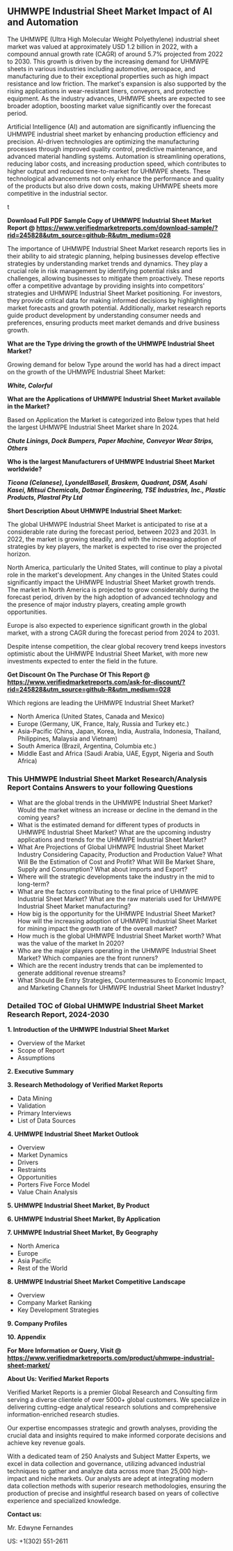 <h2>UHMWPE Industrial Sheet Market Impact of AI and Automation</h2><p>The UHMWPE (Ultra High Molecular Weight Polyethylene) industrial sheet market was valued at approximately USD 1.2 billion in 2022, with a compound annual growth rate (CAGR) of around 5.7% projected from 2022 to 2030. This growth is driven by the increasing demand for UHMWPE sheets in various industries including automotive, aerospace, and manufacturing due to their exceptional properties such as high impact resistance and low friction. The market's expansion is also supported by the rising applications in wear-resistant liners, conveyors, and protective equipment. As the industry advances, UHMWPE sheets are expected to see broader adoption, boosting market value significantly over the forecast period.</p><p>Artificial Intelligence (AI) and automation are significantly influencing the UHMWPE industrial sheet market by enhancing production efficiency and precision. AI-driven technologies are optimizing the manufacturing processes through improved quality control, predictive maintenance, and advanced material handling systems. Automation is streamlining operations, reducing labor costs, and increasing production speed, which contributes to higher output and reduced time-to-market for UHMWPE sheets. These technological advancements not only enhance the performance and quality of the products but also drive down costs, making UHMWPE sheets more competitive in the industrial sector.</p>t</p><p id="" class=""><strong>Download Full PDF Sample Copy of UHMWPE Industrial Sheet Market Report @ <a href="https://www.verifiedmarketreports.com/download-sample/?rid=245828&utm_source=github-R&utm_medium=028" target="_blank">https://www.verifiedmarketreports.com/download-sample/?rid=245828&utm_source=github-R&utm_medium=028</a></strong></p><p>The importance of&nbsp;UHMWPE Industrial Sheet Market research reports lies in their ability to aid strategic planning, helping businesses develop effective strategies by understanding market trends and dynamics. They play a crucial role in risk management by identifying potential risks and challenges, allowing businesses to mitigate them proactively. These reports offer a competitive advantage by providing insights into competitors' strategies and UHMWPE Industrial Sheet Market positioning. For investors, they provide critical data for making informed decisions by highlighting market forecasts and growth potential. Additionally, market research reports guide product development by understanding consumer needs and preferences, ensuring products meet market demands and drive business growth.</p><p><strong>What are the&nbsp;Type driving the growth of the UHMWPE Industrial Sheet Market?</strong></p><p id="" class="">Growing demand for below Type around the world has had a direct impact on the growth of the UHMWPE Industrial Sheet Market:</p><em><strong>White, Colorful</strong></em></p><strong>What are the&nbsp;Applications&nbsp;of UHMWPE Industrial Sheet Market available in the Market?</strong></p><p id="" class="">Based on Application the Market is categorized into Below types that held the largest UHMWPE Industrial Sheet Market share In 2024.</p><em><strong>Chute Linings, Dock Bumpers, Paper Machine, Conveyor Wear Strips, Others</strong></em></p><strong>Who is the largest Manufacturers of UHMWPE Industrial Sheet Market worldwide?</strong></p><p><em><strong>Ticona (Celanese), LyondellBasell, Braskem, Quadrant, DSM, Asahi Kasei, Mitsui Chemicals, Dotmar Engineering, TSE Industries, Inc., Plastic Products, Plastral Pty Ltd</strong></em></p><p id="" class=""><strong>Short Description About UHMWPE Industrial Sheet Market:</strong></p><p>The global UHMWPE Industrial Sheet Market is anticipated to rise at a considerable rate during the forecast period, between 2023 and 2031. In 2022, the market is growing steadily, and with the increasing adoption of strategies by key players, the market is expected to rise over the projected horizon.</p><p>North America, particularly the United States, will continue to play a pivotal role in the market's development. Any changes in the United States could significantly impact the UHMWPE Industrial Sheet Market growth trends. The market in North America is projected to grow considerably during the forecast period, driven by the high adoption of advanced technology and the presence of major industry players, creating ample growth opportunities.</p><p>Europe is also expected to experience significant growth in the global market, with a strong CAGR during the forecast period from 2024 to 2031.</p><p>Despite intense competition, the clear global recovery trend keeps investors optimistic about the UHMWPE Industrial Sheet Market, with more new investments expected to enter the field in the future.</p><p id="" class=""><strong>Get Discount On The Purchase Of This Report @ <a href="https://www.verifiedmarketreports.com/ask-for-discount/?rid=245828&utm_source=github-R&utm_medium=028" target="_blank">https://www.verifiedmarketreports.com/ask-for-discount/?rid=245828&utm_source=github-R&utm_medium=028</a></strong></p>Which regions are leading the UHMWPE Industrial Sheet Market?</p><ul><li>North America (United States, Canada and Mexico)</li><li>Europe (Germany, UK, France, Italy, Russia and Turkey etc.)</li><li>Asia-Pacific (China, Japan, Korea, India, Australia, Indonesia, Thailand, Philippines, Malaysia and Vietnam)</li><li>South America (Brazil, Argentina, Columbia etc.)</li><li>Middle East and Africa (Saudi Arabia, UAE, Egypt, Nigeria and South Africa)</li></ul><h3 id="" class="">This UHMWPE Industrial Sheet Market Research/Analysis Report Contains Answers to your following Questions</h3><ul><li>What are the global trends in the UHMWPE Industrial Sheet Market? Would the market witness an increase or decline in the demand in the coming years?</li><li>What is the estimated demand for different types of products in UHMWPE Industrial Sheet Market? What are the upcoming industry applications and trends for the UHMWPE Industrial Sheet Market?</li><li>What Are Projections of Global UHMWPE Industrial Sheet Market Industry Considering Capacity, Production and Production Value? What Will Be the Estimation of Cost and Profit? What Will Be Market Share, Supply and Consumption? What about imports and Export?</li><li>Where will the strategic developments take the industry in the mid to long-term?</li><li>What are the factors contributing to the final price of UHMWPE Industrial Sheet Market? What are the raw materials used for UHMWPE Industrial Sheet Market manufacturing?</li><li>How big is the opportunity for the UHMWPE Industrial Sheet Market? How will the increasing adoption of UHMWPE Industrial Sheet Market for mining impact the growth rate of the overall market?</li><li>How much is the global UHMWPE Industrial Sheet Market worth? What was the value of the market In 2020?</li><li>Who are the major players operating in the UHMWPE Industrial Sheet Market? Which companies are the front runners?</li><li>Which are the recent industry trends that can be implemented to generate additional revenue streams?</li><li>What Should Be Entry Strategies, Countermeasures to Economic Impact, and Marketing Channels for UHMWPE Industrial Sheet Market Industry?</li></ul><h3 id="" class="">Detailed TOC of Global UHMWPE Industrial Sheet Market Research Report, 2024-2030</h3><p id="" class=""><strong>1. Introduction of the UHMWPE Industrial Sheet Market</strong></p><ul><li>Overview of the Market</li><li>Scope of Report</li><li>Assumptions</li></ul><p id="" class=""><strong>2. Executive Summary</strong></p><p id="" class=""><strong>3. Research Methodology of Verified Market Reports</strong></p><ul><li>Data Mining</li><li>Validation</li><li>Primary Interviews</li><li>List of Data Sources</li></ul><p id="" class=""><strong>4. UHMWPE Industrial Sheet Market Outlook</strong></p><ul><li>Overview</li><li>Market Dynamics</li><li>Drivers</li><li>Restraints</li><li>Opportunities</li><li>Porters Five Force Model</li><li>Value Chain Analysis</li></ul><p id="" class=""><strong>5. UHMWPE Industrial Sheet Market, By Product</strong></p><p id="" class=""><strong>6. UHMWPE Industrial Sheet Market, By Application</strong></p><p id="" class=""><strong>7. UHMWPE Industrial Sheet Market, By Geography</strong></p><ul><li>North America</li><li>Europe</li><li>Asia Pacific</li><li>Rest of the World</li></ul><p id="" class=""><strong>8. UHMWPE Industrial Sheet Market Competitive Landscape</strong></p><ul><li>Overview</li><li>Company Market Ranking</li><li>Key Development Strategies</li></ul><p id="" class=""><strong>9. Company Profiles</strong></p><p id="" class=""><strong>10. Appendix</strong></p><p id="" class=""><strong>For More Information or Query, Visit @ <a href="https://www.verifiedmarketreports.com/product/uhmwpe-industrial-sheet-market/" target="_blank">https://www.verifiedmarketreports.com/product/uhmwpe-industrial-sheet-market/</a></strong></p><p id="" class=""><strong>About Us: Verified Market Reports</strong></p><p id="" class="">Verified Market Reports is a premier Global Research and Consulting firm serving a diverse clientele of over 5000+ global customers. We specialize in delivering cutting-edge analytical research solutions and comprehensive information-enriched research studies.</p><p id="" class="">Our expertise encompasses strategic and growth analyses, providing the crucial data and insights required to make informed corporate decisions and achieve key revenue goals.</p><p id="" class="">With a dedicated team of 250 Analysts and Subject Matter Experts, we excel in data collection and governance, utilizing advanced industrial techniques to gather and analyze data across more than 25,000 high-impact and niche markets. Our analysts are adept at integrating modern data collection methods with superior research methodologies, ensuring the production of precise and insightful research based on years of collective experience and specialized knowledge.</p><p id="" class=""><strong>Contact us:</strong></p><p id="" class="">Mr. Edwyne Fernandes</p><p id="" class="">US: +1(302) 551-2611</p>